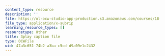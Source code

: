```yaml
---
content_type: resource
description: ''
file: https://ol-ocw-studio-app-production.s3.amazonaws.com/courses/18-03sc-differential-equations-fall-2011/47a3c65174b2a3bac5cdd9a09e1c2432_9KbpbBMThTE.srt
file_type: application/x-subrip
learning_resource_types: []
resourcetype: Other
title: 3play caption file
type: OCWFile
uid: 47a3c651-74b2-a3ba-c5cd-d9a09e1c2432
---
```

